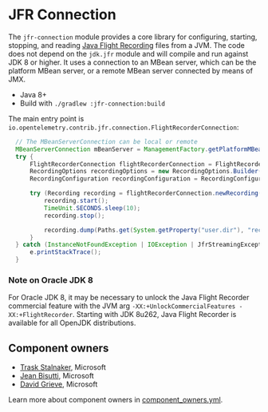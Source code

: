 # JFR Connection

The `jfr-connection` module provides a core library for configuring, starting, stopping,
and reading [Java Flight Recording](https://docs.oracle.com/javacomponents/jmc-5-4/jfr-runtime-guide/about.htm#JFRUH170)
files from a JVM. The code does not depend on the `jdk.jfr`
module and will compile and run against JDK 8 or higher. It uses a connection to an MBean
server, which can be the platform MBean server, or a remote MBean server connected by
means of JMX.

* Java 8+
* Build with `./gradlew :jfr-connection:build`

The main entry point is `io.opentelemetry.contrib.jfr.connection.FlightRecorderConnection`:

```java
  // The MBeanServerConnection can be local or remote
  MBeanServerConnection mBeanServer = ManagementFactory.getPlatformMBeanServer();
  try {
      FlightRecorderConnection flightRecorderConnection = FlightRecorderConnection.connect(mBeanServer);
      RecordingOptions recordingOptions = new RecordingOptions.Builder().disk("true").build();
      RecordingConfiguration recordingConfiguration = RecordingConfiguration.PROFILE_CONFIGURATION;

      try (Recording recording = flightRecorderConnection.newRecording(recordingOptions, recordingConfiguration)) {
          recording.start();
          TimeUnit.SECONDS.sleep(10);
          recording.stop();

          recording.dump(Paths.get(System.getProperty("user.dir"), "recording.jfr").toString());
      }
  } catch (InstanceNotFoundException | IOException | JfrStreamingException | InterruptedException e) {
      e.printStackTrace();
  }

```

### Note on Oracle JDK 8

For Oracle JDK 8, it may be necessary to unlock the Java Flight Recorder
commercial feature with the JVM arg `-XX:+UnlockCommercialFeatures -XX:+FlightRecorder`.
Starting with JDK 8u262, Java Flight Recorder is available for all OpenJDK distributions.

## Component owners

- [Trask Stalnaker](https://github.com/trask), Microsoft
- [Jean Bisutti](https://github.com/jeanbisutti), Microsoft
- [David Grieve](https://github.com/dsgrieve), Microsoft

Learn more about component owners in [component_owners.yml](../.github/component_owners.yml).
